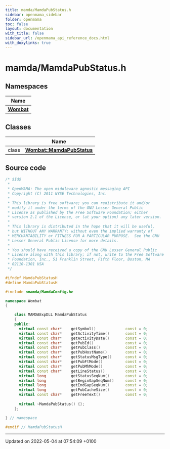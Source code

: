 ```yaml
---
title: mamda/MamdaPubStatus.h
sidebar: openmama_sidebar
folder: openmama
toc: false
layout: documentation
with_title: false
sidebar_url: /openmama_api_reference_docs.html
with_doxylinks: true
---
```


# mamda/MamdaPubStatus.h



## Namespaces

| Name           |
| -------------- |
| **[Wombat](namespaceWombat.html)**  |

## Classes

|                | Name           |
| -------------- | -------------- |
| class | **[Wombat::MamdaPubStatus](classWombat_1_1MamdaPubStatus.html)**  |




## Source code

```cpp
/* $Id$
 *
 * OpenMAMA: The open middleware agnostic messaging API
 * Copyright (C) 2011 NYSE Technologies, Inc.
 *
 * This library is free software; you can redistribute it and/or
 * modify it under the terms of the GNU Lesser General Public
 * License as published by the Free Software Foundation; either
 * version 2.1 of the License, or (at your option) any later version.
 *
 * This library is distributed in the hope that it will be useful,
 * but WITHOUT ANY WARRANTY; without even the implied warranty of
 * MERCHANTABILITY or FITNESS FOR A PARTICULAR PURPOSE.  See the GNU
 * Lesser General Public License for more details.
 *
 * You should have received a copy of the GNU Lesser General Public
 * License along with this library; if not, write to the Free Software
 * Foundation, Inc., 51 Franklin Street, Fifth Floor, Boston, MA
 * 02110-1301 USA
 */

#ifndef MamdaPubStatusH
#define MamdaPubStatusH

#include <mamda/MamdaConfig.h>

namespace Wombat
{

    class MAMDAExpDLL MamdaPubStatus 
    {
    public:
      virtual const char*    getSymbol()             const = 0;
      virtual const char*    getActivityTime()       const = 0;
      virtual const char*    getActivityDate()       const = 0;
      virtual const char*    getPubId()              const = 0;
      virtual const char*    getPubClass()           const = 0;
      virtual const char*    getPubHostName()        const = 0;
      virtual const char*    getStatusMsgType()      const = 0;
      virtual const char*    getPubFtMode()          const = 0;
      virtual const char*    getPubMhMode()          const = 0;
      virtual const char*    getLineStatus()         const = 0;
      virtual long           getStatusSeqNum()       const = 0;
      virtual long           getBeginGapSeqNum()     const = 0;
      virtual long           getEndGapSeqNum()       const = 0;
      virtual long           getPubCacheSize()       const = 0;
      virtual const char*    getFreeText()           const = 0;
      
      virtual ~MamdaPubStatus() {};
    };

} // namespace

#endif // MamdaPubStatusH
```


-------------------------------

Updated on 2022-05-04 at 07:54:09 +0100
